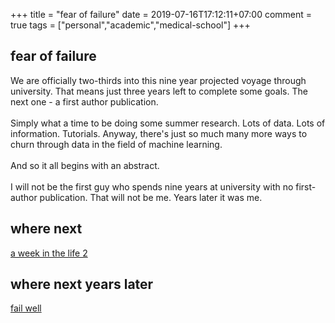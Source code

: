 +++
title = "fear of failure"
date = 2019-07-16T17:12:11+07:00
comment = true
tags = ["personal","academic","medical-school"]
+++



## fear of failure
We are officially two-thirds into this nine year projected voyage through university. That means just three years left to complete some goals. The next one - a first author publication.
\
\
Simply what a time to be doing some summer research. Lots of data. Lots of information. Tutorials. Anyway, there's just so much many more ways to churn through data in the field of machine learning.
\
\
And so it all begins with an abstract.
\
\
I will not be the first guy who spends nine years at university with no first-author publication. That will not be me. Years later it was me.

## where next
[a week in the life 2](/posts/a-week-in-the-life-2)

## where next years later
[fail well](/posts/fail-well)